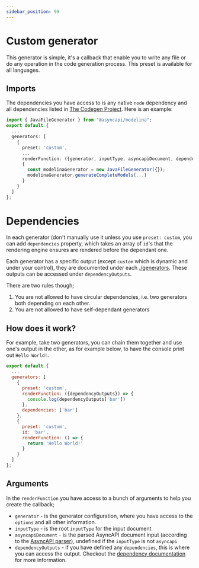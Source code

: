 ```yaml
---
sidebar_position: 99
---
```


# Custom generator

This generator is simple, it's a callback that enable you to write any file or do any operation in the code generation process. This preset is available for all languages.

## Imports

The dependencies you have access to is any native `node` dependency and all dependencies listed in [The Codegen Project](https://github.com/the-codegen-project/cli/blob/8b8fa6f0c5b0c0c63515a8ca439f72872815f491/package.json#L9). Here is an example:

```ts
import { JavaFileGenerator } from "@asyncapi/modelina";
export default {
  ...
  generators: [
    {
      preset: 'custom',
      ...
      renderFunction: ({generator, inputType, asyncapiDocument, dependencyOutputs}) 
      {
        const modelinaGenerator = new JavaFileGenerator({});
        modelinaGenerator.generateCompleteModels(...)
      }
    }
  ]
};
```

# Dependencies

In each generator (don't manually use it unless you use `preset: custom`, you can add `dependencies` property, which takes an array of `id`'s that the rendering engine ensures are rendered before the dependant one. 

Each generator has a specific output (except `custom` which is dynamic and under your control), they are documented under each [./generators](./README.md). These outputs can be accessed under `dependencyOutputs`.

There are two rules though;

1. You are not allowed to have circular dependencies, i.e. two generators both depending on each other.
2. You are not allowed to have self-dependant generators

## How does it work?

For example, take two generators, you can chain them together and use one's output in the other, as for example below, to have the console print out `Hello World!`.
```js
export default {
  ...
  generators: [
    {
      preset: 'custom',
      renderFunction: ({dependencyOutputs}) => {
        console.log(dependencyOutputs['bar'])
      },
      dependencies: ['bar']
    },
    {
      preset: 'custom',
      id: 'bar',
      renderFunction: () => {
        return 'Hello World!'
      }
    }
  ]
};
```

## Arguments
In the `renderFunction` you have access to a bunch of arguments to help you create the callback;

- `generator` - is the generator configuration, where you have access to the `options` and all other information.
- `inputType` - is the root `inputType` for the input document
- `asyncapiDocument` - is the parsed AsyncAPI document input (according to the [AsyncAPI parser](https://github.com/asyncapi/parser-js/)), undefined if the `inputType` is not `asyncapi`
- `dependencyOutputs` - if you have defined any `dependencies`, this is where you can access the output. Checkout the [dependency documentation](#dependencies) for more information.